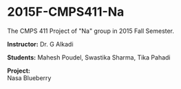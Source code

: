 # 2015F-CMPS411-Na
The CMPS 411 Project of "Na" group in 2015 Fall Semester.

**Instructor:**
Dr. G Alkadi

**Students:**
Mahesh Poudel, 
Swastika Sharma, 
Tika Pahadi

**Project:**  
Nasa Blueberry

